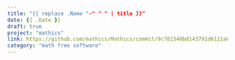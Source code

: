 ```yaml
---
title: "{{ replace .Name "-" " " | title }}"
date: {{ .Date }}
draft: true
project: "mathics"
link: https://github.com/mathics/Mathics/commit/9c781540bd143791d6111a03e23229f0ae6c6d29
category: "math free software"
---
```



